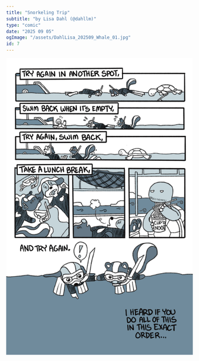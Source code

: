 ```yaml
---
title: "Snorkeling Trip"
subtitle: "by Lisa Dahl (@dahllm)"
type: "comic"
date: "2025 09 05"
ogImage: "/assets/DahlLisa_202509_Whale_01.jpg"
id: 7
---
```


![Panel2](../../../images/20250905-whalecomic/DahlLisa_202509_Whale_07.jpg)

